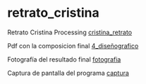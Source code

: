 # retrato_cristina
Retrato Cristina Processing
[cristina_retrato](cristina.pde)

Pdf con la composicion final [4_diseñografico](clase_navalon.pdf)

Fotografía del resultado final [fotografia](resultado_final.JPG)

Captura de pantalla del programa [captura](captura_processing_clasenavalon.pdf)
